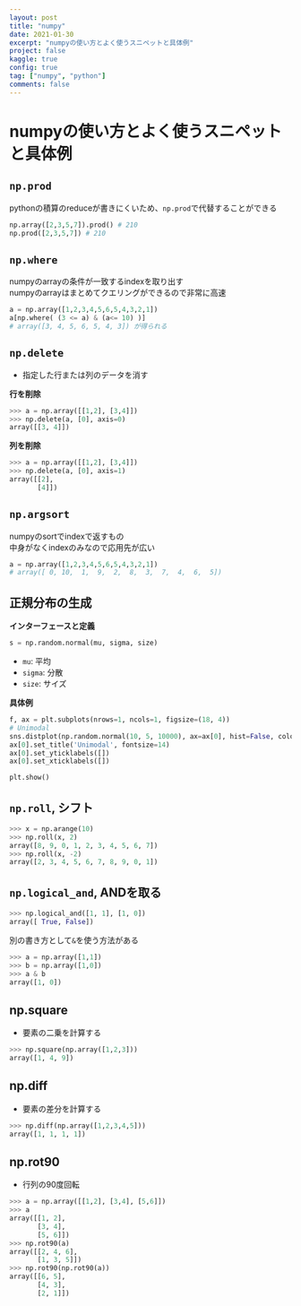 ```yaml
---
layout: post
title: "numpy"
date: 2021-01-30
excerpt: "numpyの使い方とよく使うスニペットと具体例"
project: false
kaggle: true
config: true
tag: ["numpy", "python"]
comments: false
---
```


# numpyの使い方とよく使うスニペットと具体例

## `np.prod`
pythonの積算のreduceが書きにくいため、`np.prod`で代替することができる  
```python
np.array([2,3,5,7]).prod() # 210
np.prod([2,3,5,7]) # 210
```

## `np.where`
numpyのarrayの条件が一致するindexを取り出す  
numpyのarrayはまとめてクエリングができるので非常に高速  

```python
a = np.array([1,2,3,4,5,6,5,4,3,2,1])
a[np.where( (3 <= a) & (a<= 10) )]
# array([3, 4, 5, 6, 5, 4, 3]) が得られる
```

## `np.delete`
 - 指定した行または列のデータを消す

**行を削除**  
```python
>>> a = np.array([[1,2], [3,4]])
>>> np.delete(a, [0], axis=0)
array([[3, 4]])
```

**列を削除**  
```python
>>> a = np.array([[1,2], [3,4]])
>>> np.delete(a, [0], axis=1)
array([[2],
       [4]])
```

## `np.argsort`
numpyのsortでindexで返すもの  
中身がなくindexのみなので応用先が広い  
```python
a = np.array([1,2,3,4,5,6,5,4,3,2,1])
# array([ 0, 10,  1,  9,  2,  8,  3,  7,  4,  6,  5]) 
```

## 正規分布の生成

**インターフェースと定義**  
```python
s = np.random.normal(mu, sigma, size)
```
 - `mu`: 平均
 - `sigma`: 分散
 - `size`: サイズ

**具体例**  
```python
f, ax = plt.subplots(nrows=1, ncols=1, figsize=(18, 4))
# Unimodal
sns.distplot(np.random.normal(10, 5, 10000), ax=ax[0], hist=False, color='blue')
ax[0].set_title('Unimodal', fontsize=14)
ax[0].set_yticklabels([])
ax[0].set_xticklabels([])

plt.show()
```

## `np.roll`, シフト

```python
>>> x = np.arange(10)
>>> np.roll(x, 2)
array([8, 9, 0, 1, 2, 3, 4, 5, 6, 7])
>>> np.roll(x, -2)
array([2, 3, 4, 5, 6, 7, 8, 9, 0, 1])
```

## `np.logical_and`, ANDを取る

```python
>>> np.logical_and([1, 1], [1, 0])
array([ True, False])
```

別の書き方として`&`を使う方法がある

```python
>>> a = np.array([1,1])
>>> b = np.array([1,0])
>>> a & b
array([1, 0])
```

## np.square
 - 要素の二乗を計算する

```python
>>> np.square(np.array([1,2,3]))
array([1, 4, 9])
```

## np.diff
 - 要素の差分を計算する

```python
>>> np.diff(np.array([1,2,3,4,5]))
array([1, 1, 1, 1])
```

## np.rot90
 - 行列の90度回転

```python
>>> a = np.array([[1,2], [3,4], [5,6]])
>>> a
array([[1, 2],
       [3, 4],
       [5, 6]])
>>> np.rot90(a)
array([[2, 4, 6],
       [1, 3, 5]])
>>> np.rot90(np.rot90(a))
array([[6, 5],
       [4, 3],
       [2, 1]])
```
